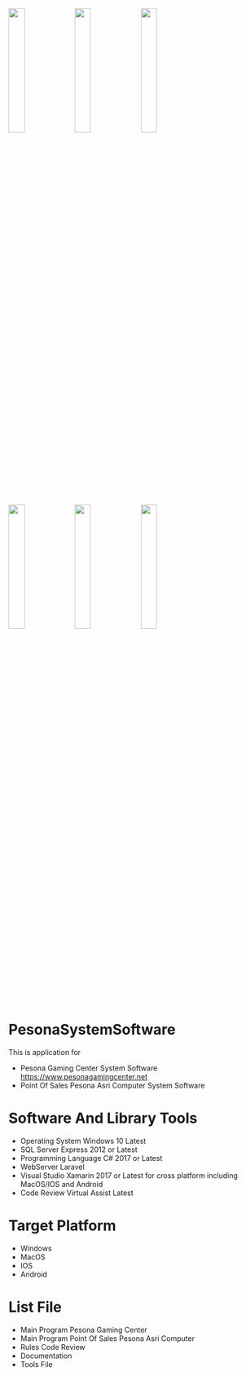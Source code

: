 <img src="https://cloud.githubusercontent.com/assets/4307137/10105283/251b6868-63ae-11e5-9918-b789d9d682ec.png" width="25%"></img> <img src="https://cloud.githubusercontent.com/assets/4307137/10105290/2a183f3a-63ae-11e5-9380-50d9f6d8afd6.png" width="25%"></img> <img src="https://cloud.githubusercontent.com/assets/4307137/10105284/26aa7ad4-63ae-11e5-88b7-bc523a095c9f.png" width="25%"></img> <img src="https://cloud.githubusercontent.com/assets/4307137/10105288/28698fae-63ae-11e5-8ba7-a62360a8e8a7.png" width="25%"></img> <img src="https://cloud.githubusercontent.com/assets/4307137/10105283/251b6868-63ae-11e5-9918-b789d9d682ec.png" width="25%"></img> <img src="https://cloud.githubusercontent.com/assets/4307137/10105290/2a183f3a-63ae-11e5-9380-50d9f6d8afd6.png" width="25%"></img> 

# PesonaSystemSoftware
 This is application for
 - Pesona Gaming Center System Software https://www.pesonagamingcenter.net
 - Point Of Sales Pesona Asri Computer System Software

# Software And Library Tools
 - Operating System Windows 10 Latest
 - SQL Server Express 2012 or Latest
 - Programming Language C# 2017 or Latest
 - WebServer Laravel
 - Visual Studio Xamarin 2017 or Latest for cross platform including MacOS/IOS and Android
 - Code Review Virtual Assist Latest

# Target Platform
 - Windows
 - MacOS
 - IOS
 - Android

# List File
 - Main Program Pesona Gaming Center
 - Main Program Point Of Sales Pesona Asri Computer
 - Rules Code Review
 - Documentation
 - Tools File

